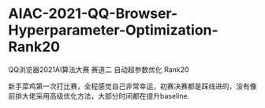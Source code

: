 # AIAC-2021-QQ-Browser-Hyperparameter-Optimization-Rank20

QQ浏览器2021AI算法大赛 赛道二 自动超参数优化 Rank20

新手菜鸡第一次打比赛，全程感觉自己非常幸运，初赛决赛都是踩线进的，没有像前排大佬采用高级优化方法，大部分时间都在提升baseline.
